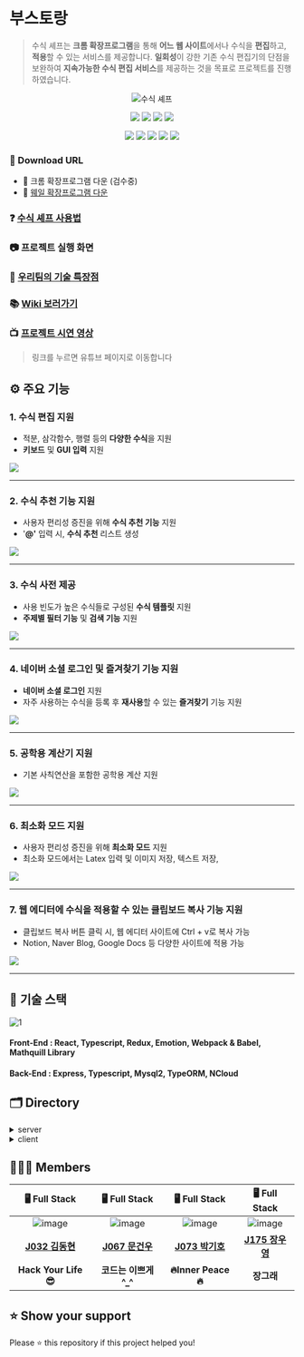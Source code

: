 # 부스토랑 
> 수식 셰프는 **크롬 확장프로그램**을 통해 **어느 웹 사이트**에서나 수식을 **편집**하고, **적용**할 수 있는 서비스를 제공합니다. **일회성**이 강한 기존 수식 편집기의 단점을 보완하여 **지속가능한 수식 편집 서비스**를 제공하는 것을 목표로 프로젝트를 진행하였습니다.
<p align="center"><img src="https://user-images.githubusercontent.com/60457112/102003187-569c7a80-3d47-11eb-8412-3103461df502.gif" title="수식 셰프"/></p>

<p align="center">
  <img src="https://img.shields.io/badge/javascript-ES6+-yellow?logo=javascript"/>
  <img src="https://img.shields.io/badge/typescript-v4.0.5-blue?logo=typescript"/>
  <img src="https://img.shields.io/badge/node.js-v15.2.1-green?logo=node.js"/>
  <img src="https://img.shields.io/badge/mysql-v5.7.32-blue?logo=mysql"/>
</P>
<p align="center">
  <img src="https://img.shields.io/badge/react-17.0.1-1cf?logo=react"/>
  <img src="https://img.shields.io/badge/redux-4.0.5-purple?logo=redux"/>
  <img src="https://img.shields.io/badge/emotion-11.0.0-pink?logo=emotion"/>
  <img src="https://img.shields.io/badge/Webpack-v4.44.1-%238DD6F9?logo=webpack"/>
  <img src="https://img.shields.io/badge/Babel-v7.12.1-%23F9DC3E?logo=Babel"/>
</p>

### 📩 Download URL
- 🔗 크롬 확장프로그램 다운 (검수중)
- 🐳 [웨일 확장프로그램 다운](https://store.whale.naver.com/detail/fjifenfnigndpihijgnnaoadjodljkla)
### ❓ [수식 셰프 사용법](https://github.com/boostcamp-2020/Project15-C-Client-Based-Formula-Editor/wiki/%EB%8F%84%EC%9B%80%EB%A7%90)

### 📷 프로젝트 실행 화면

### 📌 [우리팀의 기술 특장점](https://github.com/boostcamp-2020/Project15-C-Client-Based-Formula-Editor/wiki/%EC%88%98%EC%8B%9D%EC%85%B0%ED%94%84-%EA%B8%B0%EC%88%A0-%ED%8A%B9%EC%9E%A5%EC%A0%90)

### 📚 [Wiki 보러가기](https://github.com/boostcamp-2020/Project15-C-Client-Based-Formula-Editor/wiki)

### 📺 [프로젝트 시연 영상]()
> 링크를 누르면 유튜브 페이지로 이동합니다

## ⚙️ 주요 기능

### 1. 수식 편집 지원  
- 적분, 삼각함수, 행렬 등의 **다양한 수식**을 지원
- **키보드** 및 **GUI 입력** 지원
<img src="https://user-images.githubusercontent.com/60457112/102458079-114db500-4087-11eb-8e32-e1a5d828039b.gif"/>

---

### 2. 수식 추천 기능 지원
- 사용자 편리성 증진을 위해 **수식 추천 기능** 지원
- '**@'** 입력 시, **수식 추천** 리스트 생성  
<img src="https://user-images.githubusercontent.com/60457112/102458366-79040000-4087-11eb-9048-de2841928847.gif"/>

---
### 3. 수식 사전 제공
- 사용 빈도가 높은 수식들로 구성된 **수식 템플릿** 지원
- **주제별 필터 기능** 및 **검색 기능** 지원
<img src="https://user-images.githubusercontent.com/60457112/102458354-76a1a600-4087-11eb-9df0-ba58dda5a939.gif"/>

---

### 4. 네이버 소셜 로그인 및 즐겨찾기 기능 지원
- **네이버 소셜 로그인** 지원
- 자주 사용하는 수식을 등록 후 **재사용**할 수 있는 **즐겨찾기** 기능 지원
<img src="https://user-images.githubusercontent.com/60457112/102458359-77d2d300-4087-11eb-8493-d812ffc89435.gif"/>

---

### 5. 공학용 계산기 지원
- 기본 사칙연산을 포함한 공학용 계산 지원
<img src="https://user-images.githubusercontent.com/60457112/102458350-75707900-4087-11eb-87b6-f5db9f40195a.gif"/>

---

### 6. 최소화 모드 지원
- 사용자 편리성 증진을 위해 **최소화 모드** 지원
- 최소화 모드에서는 Latex 입력 및 이미지 저장, 텍스트 저장, 
<img src="https://user-images.githubusercontent.com/60457112/102458364-786b6980-4087-11eb-8528-6a801c2300fc.gif"/>

---

### 7. 웹 에디터에 수식을 적용할 수 있는 클립보드 복사 기능 지원
- 클립보드 복사 버튼 클릭 시, 웹 에디터 사이트에 Ctrl + v로 복사 가능
- Notion, Naver Blog, Google Docs 등 다양한 사이트에 적용 가능
<img src="https://user-images.githubusercontent.com/60457112/102458367-799c9680-4087-11eb-895d-514c7ed5aafa.gif"/>

---

## 📌 기술 스택
![1](https://user-images.githubusercontent.com/60457112/102003331-35d52480-3d49-11eb-8b28-a69653ca5e7b.jpg)
#### Front-End : React, Typescript, Redux, Emotion, Webpack & Babel, Mathquill Library  
#### Back-End : Express, Typescript, Mysql2, TypeORM, NCloud

## 🗂 Directory

<details>
<summary>server</summary>
  <div markdown="1">
    
```
🗃 Project Folder  
📁server  
├── app.js
├── 📁src  
│   ├── 📁controllers 
│   ├── 📁entity
│   ├── 📁repository
│   ├── 📁router
│   │   ├── 📁user
│   │   └── 📁favorite
│   ├── 📁service
│   ├── 📁types
│   ├── 📁utils  
│   └──📁views
└── 📁__tests__  
```

  </div>
</details>

<details>
<summary>client</summary>
  <div markdown="1">
    
  ```
  📁client  
  ├── 📁public
  │   ├── 📁image    
  │   ├── background.js  
  │   ├── content.css
  │   ├── icon.png
  │   ├── manifest.json
  │   └── index.html
  └── 📁src
      ├── App
      ├── 📁components  
      │   ├── index.tsx   
      │   ├── style.ts
      │   └── use(폴더명).ts
      ├── 📁contexts
      │   ├── index.ts   
      │   ├── 📁latex
      │   └── 📁user
      ├── 📁hooks
      ├── 📁lib  
      │   ├── 📁apis
      │   ├── 📁constants
      │   └── 📁utils
      ├── 📁pages
      └── 📁__tests__  
  ```
  
  </div>
</details>

## 👩🏻‍💻 Members
| 🖥️ Full Stack | 🖥️ Full Stack | 🖥️ Full Stack | 🖥️ Full Stack |
| :----------: |  :--------:  |  :---------: |  :---------: |
|![image](https://user-images.githubusercontent.com/23556120/99749140-41a24200-2b21-11eb-992a-6221872b3e5e.png)|![image](https://user-images.githubusercontent.com/23556120/99749193-58489900-2b21-11eb-9271-145b292a6080.png)|![image](https://user-images.githubusercontent.com/23556120/99749230-6a2a3c00-2b21-11eb-9801-4e39472ee4a3.png)|![image](https://user-images.githubusercontent.com/23556120/99749255-77472b00-2b21-11eb-8c63-d66d5c73f002.png)|
| **[J032 김동현](https://github.com/dooking)** | **[J067 문건우](https://github.com/geonwoomun)** | **[J073 박기호](https://github.com/qkrrlgh519)** | **[J175 장우영](https://github.com/Woo-Dong93)** |
| **Hack Your Life 😎** | **코드는 이쁘게 ^_^**  | **:fire:Inner Peace:fire:** | **장그래** |


## ⭐ Show your support
Please ⭐️ this repository if this project helped you!
